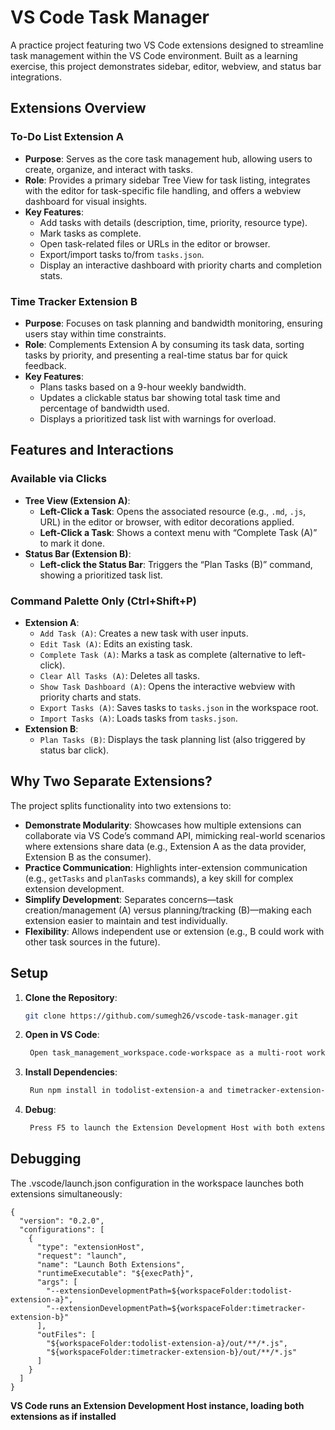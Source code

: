# VS Code Task Manager

A practice project featuring two VS Code extensions designed to streamline task management within the VS Code environment. Built as a learning exercise, this project demonstrates sidebar, editor, webview, and status bar integrations.

## Extensions Overview

### To-Do List Extension A
- **Purpose**: Serves as the core task management hub, allowing users to create, organize, and interact with tasks.
- **Role**: Provides a primary sidebar Tree View for task listing, integrates with the editor for task-specific file handling, and offers a webview dashboard for visual insights.
- **Key Features**:
  - Add tasks with details (description, time, priority, resource type).
  - Mark tasks as complete.
  - Open task-related files or URLs in the editor or browser.
  - Export/import tasks to/from `tasks.json`.
  - Display an interactive dashboard with priority charts and completion stats.

### Time Tracker Extension B
- **Purpose**: Focuses on task planning and bandwidth monitoring, ensuring users stay within time constraints.
- **Role**: Complements Extension A by consuming its task data, sorting tasks by priority, and presenting a real-time status bar for quick feedback.
- **Key Features**:
  - Plans tasks based on a 9-hour weekly bandwidth.
  - Updates a clickable status bar showing total task time and percentage of bandwidth used.
  - Displays a prioritized task list with warnings for overload.

## Features and Interactions

### Available via Clicks
- **Tree View (Extension A)**:
  - **Left-Click a Task**: Opens the associated resource (e.g., `.md`, `.js`, URL) in the editor or browser, with editor decorations applied.
  - **Left-Click a Task**: Shows a context menu with “Complete Task (A)” to mark it done.
- **Status Bar (Extension B)**:
  - **Left-click the Status Bar**: Triggers the “Plan Tasks (B)” command, showing a prioritized task list.

### Command Palette Only (Ctrl+Shift+P)
- **Extension A**:
  - `Add Task (A)`: Creates a new task with user inputs.
  - `Edit Task (A)`: Edits an existing task.
  - `Complete Task (A)`: Marks a task as complete (alternative to left-click).
  - `Clear All Tasks (A)`: Deletes all tasks.
  - `Show Task Dashboard (A)`: Opens the interactive webview with priority charts and stats.
  - `Export Tasks (A)`: Saves tasks to `tasks.json` in the workspace root.
  - `Import Tasks (A)`: Loads tasks from `tasks.json`.
- **Extension B**:
  - `Plan Tasks (B)`: Displays the task planning list (also triggered by status bar click).

## Why Two Separate Extensions?

The project splits functionality into two extensions to:
- **Demonstrate Modularity**: Showcases how multiple extensions can collaborate via VS Code’s command API, mimicking real-world scenarios where extensions share data (e.g., Extension A as the data provider, Extension B as the consumer).
- **Practice Communication**: Highlights inter-extension communication (e.g., `getTasks` and `planTasks` commands), a key skill for complex extension development.
- **Simplify Development**: Separates concerns—task creation/management (A) versus planning/tracking (B)—making each extension easier to maintain and test individually.
- **Flexibility**: Allows independent use or extension (e.g., B could work with other task sources in the future).

## Setup

1. **Clone the Repository**:
   ```bash
   git clone https://github.com/sumegh26/vscode-task-manager.git
2. **Open in VS Code**:
   ```bash
    Open task_management_workspace.code-workspace as a multi-root workspace.
3. **Install Dependencies**:
   ```bash
    Run npm install in todolist-extension-a and timetracker-extension-b folders.
4. **Debug**:
   ```bash
    Press F5 to launch the Extension Development Host with both extensions loaded.

## Debugging

The .vscode/launch.json configuration in the workspace launches both extensions simultaneously:
    
    {
      "version": "0.2.0",
      "configurations": [
        {
          "type": "extensionHost",
          "request": "launch",
          "name": "Launch Both Extensions",
          "runtimeExecutable": "${execPath}",
          "args": [
            "--extensionDevelopmentPath=${workspaceFolder:todolist-extension-a}",
            "--extensionDevelopmentPath=${workspaceFolder:timetracker-extension-b}"
          ],
          "outFiles": [
            "${workspaceFolder:todolist-extension-a}/out/**/*.js",
            "${workspaceFolder:timetracker-extension-b}/out/**/*.js"
          ]
        }
      ]
    }

 **VS Code runs an Extension Development Host instance, loading both extensions as if installed**
